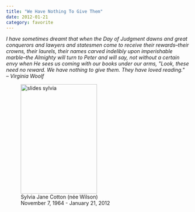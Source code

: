 ```yaml
---
title: "We Have Nothing To Give Them"
date: 2012-01-21
category: favorite
---
```

<p>
  <em>
    I have sometimes dreamt that when the Day of Judgment dawns and
    great conquerors and lawyers and statesmen come to receive their
    rewards–their crowns, their laurels, their names carved
    indelibly upon imperishable marble–the Almighty will turn to
    Peter and will say, not without a certain envy when He sees us
    coming with our books under our arms, "Look, these need no
    reward. We have nothing to give them. They have loved reading."
    <br>
    – Virginia Woolf
  </em>
</p>
<figure class="center">
  <img alt="slides sylvia" src="@root/files/2012/01/slides-sylvia-1-209x300.jpg" width="209" height="300" class="centered">
  <figcaption>Sylvia Jane Cotton (née Wilson)<br>November 7, 1964 - January 21, 2012</figcaption>
</figure>
